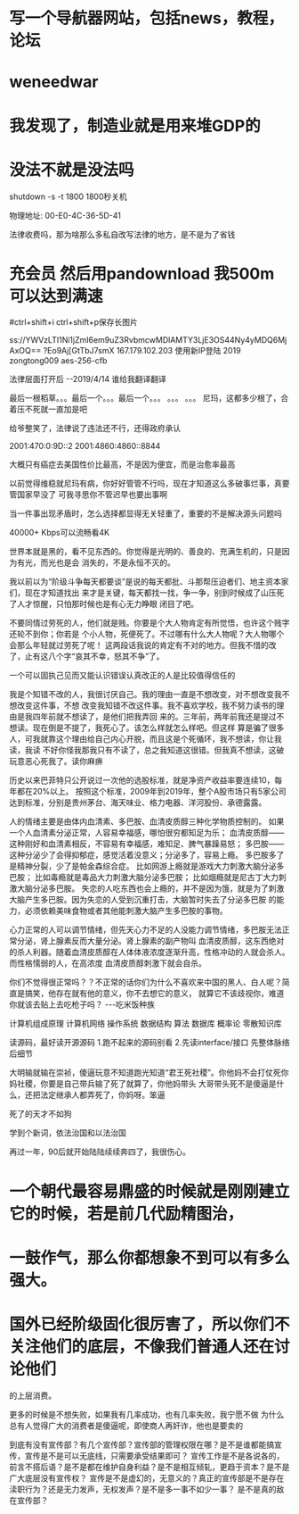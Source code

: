 
# 写一个导航器网站，包括news，教程，论坛
# weneedwar
# 我发现了，制造业就是用来堆GDP的
# 没法不就是没法吗
shutdown -s -t 1800 1800秒关机

物理地址: ‎00-E0-4C-36-5D-41

法律收费吗，那为啥那么多私自改写法律的地方，是不是为了省钱

# 充会员 然后用pandownload 我500m可以达到满速
#ctrl+shift+i   ctrl+shift+p保存长图片


ss://YWVzLTI1Ni1jZmI6em9uZ3RvbmcwMDlAMTY3LjE3OS44Ny4yMDQ6MjAxOQ==
?Eo9Aj[GtTbJ7smX   167.179.102.203
使用新IP登陆
2019
zongtong009
aes-256-cfb

法律层面打开后  --2019/4/14
谁给我翻译翻译

最后一根稻草。。。最后一个。。。最后一个。。。   。。。   。。。
尼玛，这都多少根了，合着压不死就一直加是吧

给爷整笑了，法律说了违法还不行，还得政府承认

2001:470:0:9D::2    2001:4860:4860::8844

大概只有癌症去美国性价比最高，不是因为便宜，而是治愈率最高

以前觉得维稳就尼玛有病，你好好管管不行吗，现在才知道这么多破事烂事，真要管国家早没了
可我寻思你不管迟早也要出事啊

当一件事出现矛盾时，怎么选择都显得无关轻重了，重要的不是解决源头问题吗

40000+ Kbps可以流畅看4K

世界本就是黑的，看不见东西的。你觉得是光明的、善良的、充满生机的，只是因为有光，而光也是会
消失的，不是永恒不灭的。

我以前以为“阶级斗争每天都要谈”是说的每天都批、斗那帮压迫者们、地主资本家们，现在才知道找出
来才是关键，每天都找一找，争一争，别到时候成了山压死了人才惊醒，只怕那时候也是有心无力睁眼
闭目了吧。

不要同情过劳死的人，他们就是贱。你要是个大人物肯定有所觉悟，也许这个贱字还轮不到你；你若是
个小人物，死便死了。不过哪有什么大人物呢？大人物哪个会那么年轻就过劳死了呢！
    这两段话我说的肯定有不对的地方。但我不惜的改了，止有这八个字“哀其不幸，怒其不争”了。
    
一个可以固执己见而又能认识错误认真改正的人是比较值得信任的

我是个知错不改的人，我很讨厌自己。我的理由一直是不想改变，对不想改变我不想改变这件事，不想
改变我知错不改这件事。我不喜欢学校，我不努力读书的理由是我四年前就不想读了，是他们把我弄回
来的。三年前，两年前我还是提过不想读。现在倒是不提了，我死心了。该怎么样就怎么样吧。但这样
算是骗了很多人，可我就靠这个理由给自己内心开脱，而且这是个死循环，我不想读，你让我读，我读
不好你怪我那我只有不读了，总之我知道这很错。但我真不想读，这破玩意恶心死我了。读你麻痹

历史以来巴菲特只公开说过一次他的选股标准，就是净资产收益率要连续10，每年都在20%以上。
按照这个标准，2009年到2019年，整个A股市场只有5家公司达到标准，分别是贵州茅台、海天味业、格力电器、洋河股份、承德露露。

人的情绪主要是由体内血清素、多巴胺、血清皮质醇三种化学物质控制的。
如果一个人血清素分泌正常，人容易幸福感，哪怕很穷都知足为乐；
          血清皮质醇——这种刚好和血清素相反，不容易有幸福感，难知足、脾气暴躁易怒；
          多巴胺——这种分泌少了会得抑郁症，感觉活着没意义；分泌多了，容易上瘾。
          多巴胺多了是精神分裂，少了是帕金森综合症。
比如网游上瘾就是游戏大力刺激大脑分泌多巴胺；
比如毒瘾就是毒品大力刺激大脑分泌多巴胺；
比如烟瘾就是尼古丁大力刺激大脑分泌多巴胺。
  失恋的人吃东西也会上瘾的，并不是因为饿，就是为了刺激大脑产生多巴胺。因为失恋的人受到沉重打击，大脑暂时失去了分泌多巴胺
的能力，必须依赖美味食物或者其他能刺激大脑产生多巴胺的事物。

心力正常的人可以调节情绪，但先天心力不足的人没能力调节情绪，多巴胺无法正常分泌，肾上腺素反而大量分泌。肾上腺素的副产物叫
血清皮质醇，这东西绝对的杀人利器。随着血清皮质醇在人体体液浓度逐渐升高，性格冲动的人就会杀人。而性格懦弱的人，在高浓度
血清皮质醇刺激下就会自杀。

你们不觉得很正常吗？？不正常的话你们为什么不喜欢来中国的黑人、白人呢？简直是搞笑，他存在就有他的意义，你不去想它的意义，
就算它不该歧视你，难道你就该去贴上去吃枪子吗？
---吃米饭种族

计算机组成原理
计算机网络
操作系统
数据结构
算法
数据库
概率论
零散知识库

读源码，最好读开源源码
1.跑不起来的源码别看
2.先读interface/接口
先整体脉络后细节


大明输就输在崇祯，傻逼玩意不知道跑光知道“君王死社稷”。你他妈不会打仗死你妈社稷，你要是自己带兵输了死了就算了，你他妈带头
大哥带头死不是傻逼是什么，还把法定继承人都弄死了，你妈呀。笨逼

死了的天才不如狗

学到个新词，依法治国和以法治国

再过一年，90后就开始陆陆续续奔四了，我很伤心。
# 一个朝代最容易鼎盛的时候就是刚刚建立它的时候，若是前几代励精图治，
# 一鼓作气，那么你都想象不到可以有多么强大。
# 国外已经阶级固化很厉害了，所以你们不关注他们的底层，不像我们普通人还在讨论他们
的上层消费。

更多的时候是不想失败，如果我有几率成功，也有几率失败，我宁愿不做
为什么总有人觉得广大的消费者是傻逼呢，即使商人再奸诈，他也是要卖的


到底有没有宣传部？有几个宣传部？宣传部的管理权限在哪？是不是谁都能搞宣传，宣传是不是可以无底线，只需要承受结果即可？
宣传工作是不是各说各的，前言不搭后语？是不是都在维护自身利益？是不是相互倾轧，更趋于资本？是不是广大底层没有宣传权？
宣传是不是虚幻的，无意义的？真正的宣传部是不是存在渎职行为？还是无力发声，无权发声？是不是多一事不如少一事？
是不是真的敌在宣传部？



